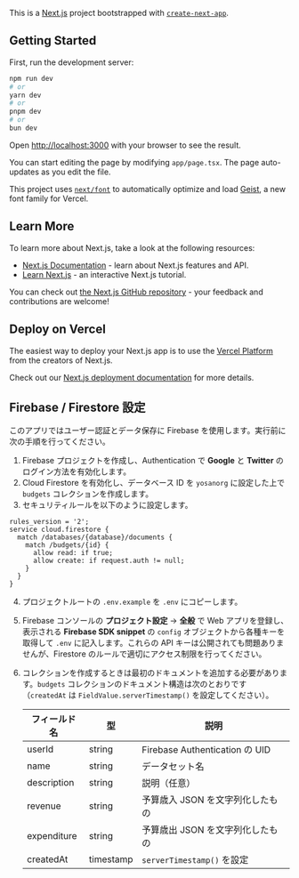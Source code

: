 This is a [Next.js](https://nextjs.org) project bootstrapped with [`create-next-app`](https://nextjs.org/docs/app/api-reference/cli/create-next-app).

## Getting Started

First, run the development server:

```bash
npm run dev
# or
yarn dev
# or
pnpm dev
# or
bun dev
```

Open [http://localhost:3000](http://localhost:3000) with your browser to see the result.

You can start editing the page by modifying `app/page.tsx`. The page auto-updates as you edit the file.

This project uses [`next/font`](https://nextjs.org/docs/app/building-your-application/optimizing/fonts) to automatically optimize and load [Geist](https://vercel.com/font), a new font family for Vercel.

## Learn More

To learn more about Next.js, take a look at the following resources:

- [Next.js Documentation](https://nextjs.org/docs) - learn about Next.js features and API.
- [Learn Next.js](https://nextjs.org/learn) - an interactive Next.js tutorial.

You can check out [the Next.js GitHub repository](https://github.com/vercel/next.js) - your feedback and contributions are welcome!

## Deploy on Vercel

The easiest way to deploy your Next.js app is to use the [Vercel Platform](https://vercel.com/new?utm_medium=default-template&filter=next.js&utm_source=create-next-app&utm_campaign=create-next-app-readme) from the creators of Next.js.

Check out our [Next.js deployment documentation](https://nextjs.org/docs/app/building-your-application/deploying) for more details.

## Firebase / Firestore 設定

このアプリではユーザー認証とデータ保存に Firebase を使用します。実行前に次の手順を行ってください。

1. Firebase プロジェクトを作成し、Authentication で **Google** と **Twitter** のログイン方法を有効化します。
2. Cloud Firestore を有効化し、データベース ID を `yosanorg` に設定した上で `budgets` コレクションを作成します。
3. セキュリティルールを以下のように設定します。

```text
rules_version = '2';
service cloud.firestore {
  match /databases/{database}/documents {
    match /budgets/{id} {
      allow read: if true;
      allow create: if request.auth != null;
    }
  }
}
```

4. プロジェクトルートの `.env.example` を `.env` にコピーします。
5. Firebase コンソールの **プロジェクト設定** → **全般** で Web アプリを登録し、表示される **Firebase SDK snippet** の `config` オブジェクトから各種キーを取得して `.env` に記入します。これらの API キーは公開されても問題ありませんが、Firestore のルールで適切にアクセス制限を行ってください。
6. コレクションを作成するときは最初のドキュメントを追加する必要があります。`budgets` コレクションのドキュメント構造は次のとおりです（`createdAt` は `FieldValue.serverTimestamp()` を設定してください）。

   | フィールド名  | 型        | 説明                             |
   | ------------ | --------- | -------------------------------- |
   | userId       | string    | Firebase Authentication の UID   |
   | name         | string    | データセット名                   |
   | description  | string    | 説明（任意）                     |
   | revenue      | string    | 予算歳入 JSON を文字列化したもの |
   | expenditure  | string    | 予算歳出 JSON を文字列化したもの |
   | createdAt    | timestamp | `serverTimestamp()` を設定        |
